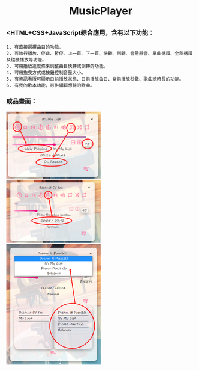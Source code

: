 # <p align="center">MusicPlayer</p>  
### <HTML+CSS+JavaScript綜合應用，含有以下功能：    
```
1. 有直接選擇曲目的功能。      
2. 可執行播放、停止、暫停、上一首、下一首、快轉、倒轉、音量靜音、單曲循環、全部循環及隨機播放等功能。         
3. 可用播放進度條來調整曲目快轉或倒轉的功能。    
4. 可用拖曳方式或按鈕控制音量大小。    
5. 有資訊看版可顯示目前播放狀態、目前播放曲目、當前播放秒數、歌曲總時長的功能。     
6. 有我的歌本功能，可供編輯想聽的歌曲。
```
### 成品畫面： 
<img src="./material/demo1.png" width="50%" />  
<img src="./material/demo2.png" width="50%" />  
<img src="./material/demo3.png" width="50%" />  
